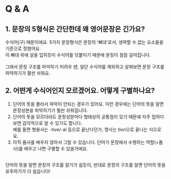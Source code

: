 # Q & A
## 1. 문장의 5형식은 간단한데 왜 영어문장은 긴가요?
수식어(구) 때문이에요. 5가지 문장형식은 문장의 '뼈대'로서, 생략할 수 없는 요소들을 기준으로 정했어요.<br>
이 뼈대 위에 살을 입히듯이 수식어를 덧붙이기 때문에 문장이 점점 길어집니다.<br>
<br>
그래서 문장 구조를 파악하기 어려우 땐, 일단 수식어를 제외하고 살펴보면 문장 구조를 파악하기가 훨씬 쉬워요.<br>

## 2. 어떤게 수식어인지 모르겠어요. 어떻게 구별하나요?
1. 단어의 뜻을 몰라서 파악이 안되는 경우가 있어요. 이런 경우에는 단어의 뜻을 알면 문장성분을 파악하기가 훨씬 쉬워집니다.<br>
1. 단어의 뜻을 모르더라도 문장성분마다 형태상의 공통점이 있기 때문에 자주 접하다보면 감각적으로 알 수 있기도 합니다.<br>
예를 들면 형용사는 -tive/-al 등으로 끝난다던가, 명사는 tion으로 끝나는 식으로요.<br>
1. 아직 품사를 배우지 않아서 그럴 수 있습니다. 단어가 문장에서 수행하는 역할(=품사)를 배우고 나면 구별할 수 있을거에요.
<br>
단어의 뜻을 알면 문장의 구조를 알기가 쉽듯이, 반대로 문장의 구조를 알면 단어의 뜻을 유추하기가 더 쉽습니다!

